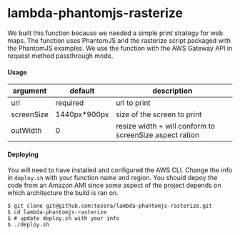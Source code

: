 # lambda-phantomjs-rasterize

We built this function because we needed a simple print strategy for web maps. The function uses PhantomJS and the rasterize script packaged with the PhantomJS examples. We use the function with the AWS Gateway API in request method passthrough mode.

#### Usage
argument | default | description
---------|---------|------------
url | required | url to print
screenSize | 1440px*900px | size of the screen to print
outWidth | 0 | resize width + will conform to screenSize aspect ration

#### Deploying
You will need to have installed and configured the AWS CLI. Change the info in `deploy.sh` with your function name and region. You should depoy the code from an Amazon AMI since some aspect of the project depends on which architecture the build is ran on.

```terminal
$ git clone git@github.com:tesera/lambda-phantomjs-rasterize.git
$ cd lambda-phantomjs-rasterize
$ # update deploy.sh with your info
$ ./deploy.sh
```
